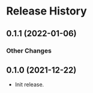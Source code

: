 # Release History

## 0.1.1 (2022-01-06)
### Other Changes


## 0.1.0 (2021-12-22)

- Init release.
